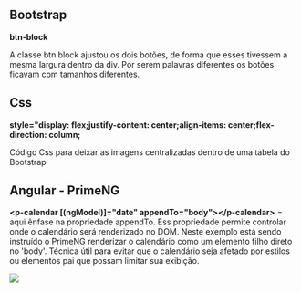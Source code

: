 

<h2>Bootstrap</h2>

<p><strong>btn-block</strong></p>
<p>A classe btn block ajustou os dois botões, de forma que esses tivessem a mesma largura dentro da div. Por serem palavras diferentes os botões ficavam com tamanhos diferentes.</p>

<h2>Css</h2>
<p><strong>style="display: flex;justify-content: center;align-items: center;flex-direction: column;</strong></p>
<p>Código Css para deixar as imagens centralizadas dentro de uma tabela do <emph>Bootstrap</emph></p>


<h2>Angular - PrimeNG</h2>

<p><strong> 
&lt;p-calendar [(ngModel)]="date" appendTo="body">&lt;/p-calendar></strong>
= aqui ênfase na propriedade appendTo. Ess propriedade permite controlar onde o calendário será renderizado no DOM. Neste exemplo está sendo instruído o PrimeNG renderizar o calendário como um elemento filho direto no 'body'. Técnica útil para evitar que o calendário seja afetado por estilos ou elementos pai que possam limitar sua exibição.</p>

<img src="https://github.com/diogopaza/Estudos-Exemplos-Css-Bootstrap-e-Angular/blob/main/imagens/calendario-correta.png">



